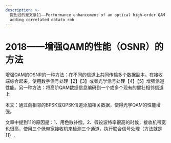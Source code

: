 ```yaml
---
description: >-
  提到过的是文章11——Performance enhancement of an optical high-order QAM channel by
  adding correlated datato rob
---
```


# 2018——增强QAM的性能（OSNR）的方法

增强QAM的OSNR的一种方法：在不同的信道上共同传输多个数据副本。在接收端综合起来，使用数字信号处理【2】【3】或者光学信号处理【4】【5】增强信道性能。另一种方法：将高阶QAM数据信息编码到一个或多个现有的健壮相邻信道上

本文：通过向相邻的BPSK或QPSK信道添加相关数据，使得光学QAM的性能增强。

文章中提到11的原因是：1、用色散补偿。2、假设波特率很高的时候，接收机带宽也很高，使用三个低带宽接收机来检测三个通道，执行联合信号处理（方法就是11）.

